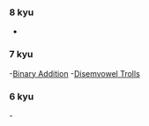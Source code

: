 ### 8 kyu
-

### 7 kyu
-[Binary Addition](https://www.codewars.com/kata/551f37452ff852b7bd000139)
-[Disemvowel Trolls](https://www.codewars.com/kata/52fba66badcd10859f00097e)

### 6 kyu
-[]()